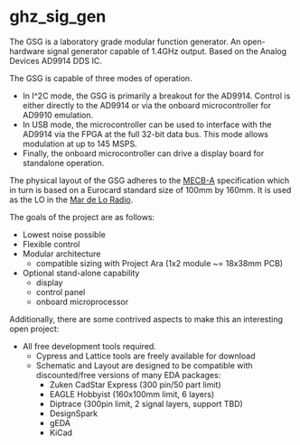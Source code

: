 ghz\_sig\_gen
===========

The GSG is a laboratory grade modular function generator.
An open-hardware signal generator capable of 1.4GHz output. Based on the Analog
Devices AD9914 DDS IC.

The GSG is capable of three modes of operation. 
* In I^2C mode, the GSG is primarily a breakout for the AD9914. Control is
  either directly to the AD9914 or via the onboard microcontroller for AD9910
  emulation.
* In USB mode, the microcontroller can be used to interface with the AD9914 via
  the FPGA at the full 32-bit data bus. This mode allows modulation at up to
  145 MSPS.
* Finally, the onboard microcontroller can drive a display board for standalone
  operation.  

The physical layout of the GSG adheres to the
[MECB-A](https://github.com/mechanart/mecb) specification which in
turn is based on a Eurocard standard size of 100mm by 160mm. It is used as the
LO in the [Mar de Lo Radio](https://github.com/mechanart/mar-de-lo-radio).

The goals of the project are as follows:
* Lowest noise possible
* Flexible control 
* Modular architecture
  - compatible sizing with Project Ara (1x2 module ~= 18x38mm PCB)
* Optional stand-alone capability
  - display
  - control panel
  - onboard microprocessor

Additionally, there are some contrived aspects to make this an interesting 
open project:
* All free development tools required.
  - Cypress and Lattice tools are freely available for download
  - Schematic and Layout are designed to be compatible with discounted/free 
    versions of many EDA packages:
      - Zuken CadStar Express (300 pin/50 part limit)
      - EAGLE Hobbyist (160x100mm limit, 6 layers)
      - Diptrace (300pin limit, 2 signal layers, support TBD)
      - DesignSpark 
      - gEDA
      - KiCad
